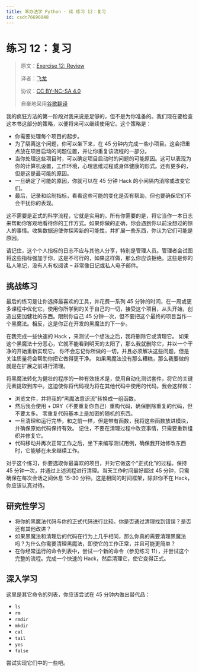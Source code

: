 ```yaml
---
title: 笨办法学 Python · 续 练习 12：复习
id: csdn76696048
---
```


# 练习 12：复习

> 原文：[Exercise 12: Review](https://learncodethehardway.org/more-python-book/ex12.html)
> 
> 译者：[飞龙](https://github.com/wizardforcel)
> 
> 协议：[CC BY-NC-SA 4.0](http://creativecommons.org/licenses/by-nc-sa/4.0/)
> 
> 自豪地采用[谷歌翻译](https://translate.google.cn/)

我的疯狂方法的第一阶段对我来说是足够的，但不是为你准备的。我们现在要检查这本书这部分的策略，以便将来可以继续使用它。这个策略是：

*   你需要处理每个项目的起步。
*   为了隔离这个问题，你可以坐下来，在 45 分钟内完成一些小项目。这会把重点放在项目启动的问题位置，并让你重复该流程的一部分。
*   当你处理这些项目时，可以确定项目启动时的问题的可能原因。这可以表现为你的计算机设置，工作环境，心理思维过程或身体健康的形式。还有更多的，但是这是最可能的原因。
*   一旦确定了可能的原因，你就可以在 45 分钟 Hack 的小间隔内消除或改变它们。
*   最后，记录和绘制指标，看看这些可能的变化是否有帮助，但也要确保它们不会干扰你的表现。

这不需要是正式的科学流程，它就是实用的。所有你需要的是，将它当作一本日志来帮助你客观地看待你的工作方式。如果你做的正确，你会遇到你以前没想过的惊人的事情。收集数据迫使你探索新的可能性，并扩展一些东西，你认为它们可能是原因。

请记住，这个个人指标的日志不应与其他人分享，特别是管理人员。管理者会试图将这些指标强加于你，这是不可行的，如果这样做，那么你应该拒绝。这些是你的私人笔记，没有人有权阅读 – 非常像日记或私人电子邮件。

## 挑战练习

最后的练习是让你选择最喜欢的工具，并花费一系列 45 分钟的时间，在一周或更多课程中优化它。使用你所学到的关于自己的一切，接受这个项目，从头开始，创造出更加健壮的东西。限制你自己 45 分钟一次，但不要把这个最终的项目当作一个黑魔法。相反，这是你正在开发的黑魔法的下一步。

在我完成一些快速的 Hack ，来测试一个想法之后，我将删除它或清理它。 如果这个黑魔法十分恶心，它就不能看到明天的太阳了，那么我就删除它，并以一个干净的开始重新实现它。 你不会忘记你所做的一切，并且必须解决这些问题，但是关注质量将会帮助你把它做得更干净。 如果黑魔法没有那么糟糕，那么我要做的就是在扩展之前进行清理。

将黑魔法转化为健壮的程序的一种有效技术是，使用自动化测试套件，将它的关键元素提取到库中。这迫使你将代码视为将在其他代码中使用的代码。我会这样做：

*   浏览文件，并将我的“黑魔法意识流”转换成一组函数。
*   然后我会使用 + DRY（不要重复你自己）重构代码，确保删除重复的代码，但不要太多。 零重复代码基本上是加密的随机的东西。
*   一旦清理和运行完毕，和之前一样，但是带有函数，我将这些函数放进模块，并确保原始代码保持有效。 记住，不要在清理过程中改变事情，只需要重新组织并修复它。
*   代码移动并再次正常工作之后，坐下来编写测试用例，确保我开始修改东西时，它能够在未来继续工作。

对于这个练习，你要选取你最喜欢的项目，并对它做这个“正式化”的过程。保持 45 分钟一次，并通过上述流程进行清理。当天工作时间最好超过 45 分钟，只需确保在每次会话之间休息 15-30 分钟。这是相同的时间框架，除非你不在 Hack，你应该认真对待。

## 研究性学习

*   将你的黑魔法代码与你的正式代码进行比较。你是否通过清理找到错误？是否还有其他改进？
*   如果黑魔法和清理后的代码在行为上几乎相同，那么你真的需要清理黑魔法吗？为什么你需要清理黑魔法，即使它的工作正常，并且可能更简单？
*   在你经常运行的命令列表中，尝试一个新的命令（参见练习 11），并尝试这个完整的流程。完成一个快速的 Hack，然后清理它，使它变得正式。

## 深入学习

这里是其它命令的列表，你应该尝试在 45 分钟内做出替代品：

*   `ls`
*   `rm`
*   `rmdir`
*   `mkdir`
*   `cal`
*   `tail`
*   `yes`
*   `false`

尝试实现它们中的一些吧。